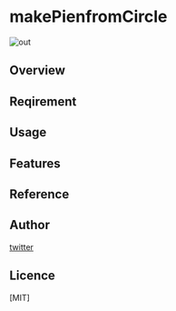 # makePienfromCircle

![out](https://user-images.githubusercontent.com/78395651/106711835-719ab500-663b-11eb-91ec-00facd25fd3f.gif)

## Overview

## Reqirement

## Usage

## Features

## Reference

## Author

[twitter](https://twitter.com/LabAvant)

## Licence

[MIT]

